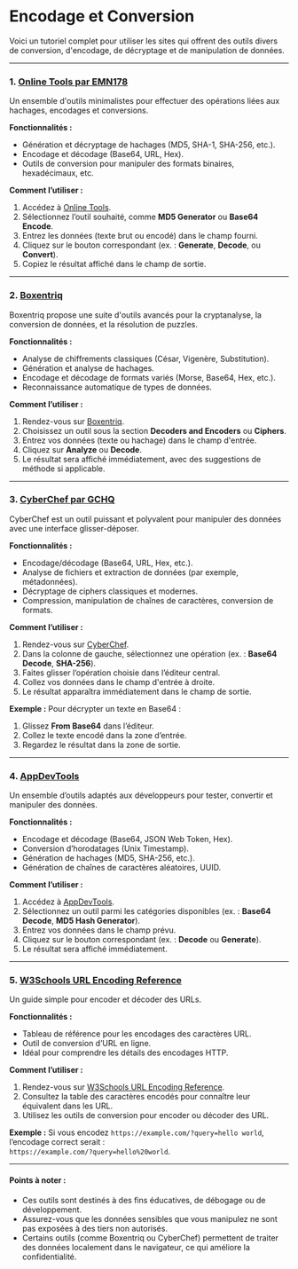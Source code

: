 # Encodage et Conversion

Voici un tutoriel complet pour utiliser les sites qui offrent des outils divers de conversion, d'encodage, de décryptage et de manipulation de données.

***

### 1. [**Online Tools par EMN178**](https://emn178.github.io/online-tools/)

Un ensemble d'outils minimalistes pour effectuer des opérations liées aux hachages, encodages et conversions.

**Fonctionnalités :**

* Génération et décryptage de hachages (MD5, SHA-1, SHA-256, etc.).
* Encodage et décodage (Base64, URL, Hex).
* Outils de conversion pour manipuler des formats binaires, hexadécimaux, etc.

**Comment l’utiliser :**

1. Accédez à [Online Tools](https://emn178.github.io/online-tools/).
2. Sélectionnez l’outil souhaité, comme **MD5 Generator** ou **Base64 Encode**.
3. Entrez les données (texte brut ou encodé) dans le champ fourni.
4. Cliquez sur le bouton correspondant (ex. : **Generate**, **Decode**, ou **Convert**).
5. Copiez le résultat affiché dans le champ de sortie.

***

### 2. [**Boxentriq**](https://www.boxentriq.com/)

Boxentriq propose une suite d'outils avancés pour la cryptanalyse, la conversion de données, et la résolution de puzzles.

**Fonctionnalités :**

* Analyse de chiffrements classiques (César, Vigenère, Substitution).
* Génération et analyse de hachages.
* Encodage et décodage de formats variés (Morse, Base64, Hex, etc.).
* Reconnaissance automatique de types de données.

**Comment l’utiliser :**

1. Rendez-vous sur [Boxentriq](https://www.boxentriq.com/).
2. Choisissez un outil sous la section **Decoders and Encoders** ou **Ciphers**.
3. Entrez vos données (texte ou hachage) dans le champ d'entrée.
4. Cliquez sur **Analyze** ou **Decode**.
5. Le résultat sera affiché immédiatement, avec des suggestions de méthode si applicable.

***

### 3. [**CyberChef par GCHQ**](https://gchq.github.io/CyberChef/)

CyberChef est un outil puissant et polyvalent pour manipuler des données avec une interface glisser-déposer.

**Fonctionnalités :**

* Encodage/décodage (Base64, URL, Hex, etc.).
* Analyse de fichiers et extraction de données (par exemple, métadonnées).
* Décryptage de ciphers classiques et modernes.
* Compression, manipulation de chaînes de caractères, conversion de formats.

**Comment l’utiliser :**

1. Rendez-vous sur [CyberChef](https://gchq.github.io/CyberChef/).
2. Dans la colonne de gauche, sélectionnez une opération (ex. : **Base64 Decode**, **SHA-256**).
3. Faites glisser l’opération choisie dans l’éditeur central.
4. Collez vos données dans le champ d'entrée à droite.
5. Le résultat apparaîtra immédiatement dans le champ de sortie.

**Exemple :** Pour décrypter un texte en Base64 :

1. Glissez **From Base64** dans l’éditeur.
2. Collez le texte encodé dans la zone d’entrée.
3. Regardez le résultat dans la zone de sortie.

***

### 4. [**AppDevTools**](https://appdevtools.com/)

Un ensemble d’outils adaptés aux développeurs pour tester, convertir et manipuler des données.

**Fonctionnalités :**

* Encodage et décodage (Base64, JSON Web Token, Hex).
* Conversion d’horodatages (Unix Timestamp).
* Génération de hachages (MD5, SHA-256, etc.).
* Génération de chaînes de caractères aléatoires, UUID.

**Comment l’utiliser :**

1. Accédez à [AppDevTools](https://appdevtools.com/).
2. Sélectionnez un outil parmi les catégories disponibles (ex. : **Base64 Decode**, **MD5 Hash Generator**).
3. Entrez vos données dans le champ prévu.
4. Cliquez sur le bouton correspondant (ex. : **Decode** ou **Generate**).
5. Le résultat sera affiché immédiatement.

***

### 5. [**W3Schools URL Encoding Reference**](https://www.w3schools.com/tags/ref\_urlencode.ASP)

Un guide simple pour encoder et décoder des URLs.

**Fonctionnalités :**

* Tableau de référence pour les encodages des caractères URL.
* Outil de conversion d’URL en ligne.
* Idéal pour comprendre les détails des encodages HTTP.

**Comment l’utiliser :**

1. Rendez-vous sur [W3Schools URL Encoding Reference](https://www.w3schools.com/tags/ref\_urlencode.ASP).
2. Consultez la table des caractères encodés pour connaître leur équivalent dans les URL.
3. Utilisez les outils de conversion pour encoder ou décoder des URL.

**Exemple :** Si vous encodez `https://example.com/?query=hello world`, l’encodage correct serait :\
`https://example.com/?query=hello%20world`.

***

#### Points à noter :

* Ces outils sont destinés à des fins éducatives, de débogage ou de développement.
* Assurez-vous que les données sensibles que vous manipulez ne sont pas exposées à des tiers non autorisés.
* Certains outils (comme Boxentriq ou CyberChef) permettent de traiter des données localement dans le navigateur, ce qui améliore la confidentialité.

